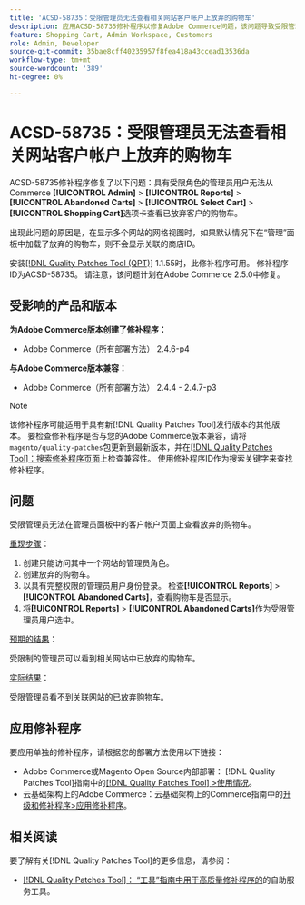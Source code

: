 ```yaml
---
title: 'ACSD-58735：受限管理员无法查看相关网站客户帐户上放弃的购物车'
description: 应用ACSD-58735修补程序以修复Adobe Commerce问题，该问题导致受限管理员无法在关联网站的Commerce管理员中查看客户帐户页面上的放弃的购物车。
feature: Shopping Cart, Admin Workspace, Customers
role: Admin, Developer
source-git-commit: 35bae8cff40235957f8fea418a43ccead13536da
workflow-type: tm+mt
source-wordcount: '389'
ht-degree: 0%

---
```




# ACSD-58735：受限管理员无法查看相关网站客户帐户上放弃的购物车

ACSD-58735修补程序修复了以下问题：具有受限角色的管理员用户无法从Commerce **[!UICONTROL Admin]** > **[!UICONTROL Reports]** > **[!UICONTROL Abandoned Carts]** > **[!UICONTROL Select Cart]** > **[!UICONTROL Shopping Cart]**&#x200B;选项卡查看已放弃客户的购物车。

出现此问题的原因是，在显示多个网站的网格视图时，如果默认情况下在“管理”面板中加载了放弃的购物车，则不会显示关联的商店ID。

安装[[!DNL Quality Patches Tool (QPT)]](/help/tools/quality-patches-tool/quality-patches-tool-to-self-serve-quality-patches.md) 1.1.55时，此修补程序可用。 修补程序ID为ACSD-58735。 请注意，该问题计划在Adobe Commerce 2.5.0中修复。

## 受影响的产品和版本

**为Adobe Commerce版本创建了修补程序：**

* Adobe Commerce（所有部署方法） 2.4.6-p4

**与Adobe Commerce版本兼容：**

* Adobe Commerce（所有部署方法） 2.4.4 - 2.4.7-p3

>[!NOTE]
>
>该修补程序可能适用于具有新[!DNL Quality Patches Tool]发行版本的其他版本。 要检查修补程序是否与您的Adobe Commerce版本兼容，请将`magento/quality-patches`包更新到最新版本，并在[[!DNL Quality Patches Tool]：搜索修补程序页面](https://experienceleague.adobe.com/tools/commerce-quality-patches/index.html)上检查兼容性。 使用修补程序ID作为搜索关键字来查找修补程序。

## 问题

受限管理员无法在管理员面板中的客户帐户页面上查看放弃的购物车。

<u>重现步骤</u>：

1. 创建只能访问其中一个网站的管理员角色。
1. 创建放弃的购物车。
1. 以具有完整权限的管理员用户身份登录。 检查&#x200B;**[!UICONTROL Reports]** > **[!UICONTROL Abandoned Carts]**，查看购物车是否显示。
1. 将&#x200B;**[!UICONTROL Reports]** > **[!UICONTROL Abandoned Carts]**&#x200B;作为受限管理员用户选中。

<u>预期的结果</u>：

受限制的管理员可以看到相关网站中已放弃的购物车。

<u>实际结果</u>：

受限管理员看不到关联网站的已放弃购物车。

## 应用修补程序

要应用单独的修补程序，请根据您的部署方法使用以下链接：

* Adobe Commerce或Magento Open Source内部部署： [!DNL Quality Patches Tool]指南中的[[!DNL Quality Patches Tool] >使用情况](/help/tools/quality-patches-tool/usage.md)。
* 云基础架构上的Adobe Commerce：云基础架构上的Commerce指南中的[升级和修补程序>应用修补程序](https://experienceleague.adobe.com/docs/commerce-cloud-service/user-guide/develop/upgrade/apply-patches.html)。

## 相关阅读

要了解有关[!DNL Quality Patches Tool]的更多信息，请参阅：

* [[!DNL Quality Patches Tool]： “工具”指南中用于高质量修补程序的](/help/tools/quality-patches-tool/quality-patches-tool-to-self-serve-quality-patches.md)的自助服务工具。
